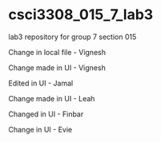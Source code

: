 # csci3308_015_7_lab3
lab3 repository for group 7 section 015


Change in local file - Vignesh

Change made in UI - Vignesh

Edited in UI - Jamal

Change made in UI - Leah

Changed in UI - Finbar

Change in UI - Evie
